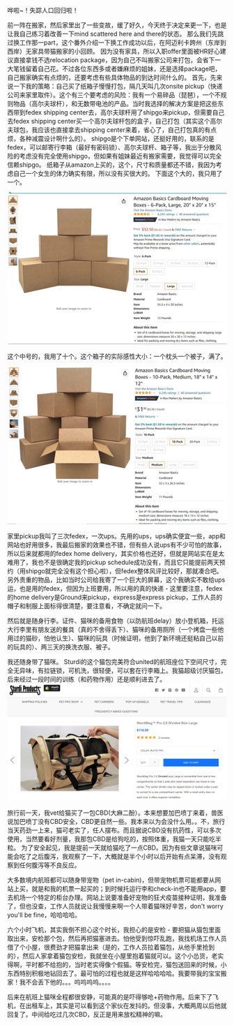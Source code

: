 哗啦~！失踪人口回归啦！

前一阵在搬家，然后家里出了一些变故，缓了好久，今天终于决定来更一下，也是让我自己练习着改善一下mind scattered here and there的状态。
那么我们先跳过换工作那一part，这个番外介绍一下换工作成功以后，在阿迈利卡跨州（东岸到西岸）无家具带猫搬家的小回顾。
因为没有家具，所以入职offer里面被HR好心建议直接拿钱不选relocation package，因为自己不叫搬家公司来打包，会省下一大笔钱留着自己花。不过各位东西多或者嫌麻烦的姐妹，还是选择package吧，自己搬家确实有点烦的，还要考虑有些具体物品的到达时间什么的。
首先，先来说一下我的策略：自己买了纸箱子慢慢打包，隔几天叫几次onsite pickup（快递公司来家里取件）。这个有三个要考虑的风险：我有一个易碎品（琵琶），一个不规则物品（高尔夫球杆），和无数带电池的产品。当时我选择的解决方案是把这些东西带到fedex shipping center去，高尔夫球杆用了shipgo来pickup，但需要自己去fedex shipping center买一个高尔夫球杆包的盒子，自己打包（其实这个高尔夫球包，我应该也直接拿去shipping center来着，省心了，自己打包真的有点烦，各种减震设计啊什么的）。
shipgo是个下单网站，还挺好用的，联系的是fedex，可以邮寄行李箱（最好有密码锁）、高尔夫球杆、箱子等，我出于分散风险的考虑没有完全使用shipgo，但如果有姐妹最近有搬家需要，我觉得可以完全信赖shipgo。
纸箱子从amazon上买的，这个，尺寸和质量都还不错，我因为考虑自己一个女生的体力确实有限，所以没有买很大的。
下面这个大的，我只用了一个。

![alt text](https://github.com/annadeer/literature-majored-SWE/blob/main/pic/large-moving.jpg)

这个中号的，我用了十个。这个箱子的实际感性大小：一个枕头一个被子，满了。

![alt text](https://github.com/annadeer/literature-majored-SWE/blob/main/pic/medium-moving.jpg)

家里pickup我叫了三次fedex，一次ups。先用的ups，ups确实便宜一些，app和网站也好用很多，我最后搬家的效果也不错，但有些人说ups有不少可怕的故事，所以后来就都用的fedex home delivery，其实价格也还好，但就是网站实在是太难用了，我也不是很确定我的pickup schedule成功没有，而且它只能提前两天预约（用shipgo就完全没有这个担心啦），但fedex整体风评比较好，那就凑合吧。另外贵重的物品，比如当时公司给我寄了一个巨大的屏幕，这个我确实不敢给ups运，也是用的fedex，但因为上班要用，所以用的真的快递 - 这里要注意，fedex的home delivery是Ground来pickup，express是express pickup，工作人员的帽子和制服上面标得很清楚，要注意看，不确定就问一下。

然后就是随身行李。证件、猫咪的备用食物（以防航班delay）放小登机箱，托运大行李里有朋友送的餐具（真的不舍得丢下）、猫咪的备用厕所（一个烤盘一些他用过的猫砂，怕他认生）、猫咪的玩具（时候证明，他到了新环境还挺粘自己以前的玩具的）、两三天的换洗衣服、被子。

我还随身带了猫咪。
Sturdi的这个猫包完美符合united的航班座位下空间尺寸，完全无异味，有拉链锁，可机洗，很轻便，可以套在行李箱上。我猫超级讨厌猫包，后来经过一段时间的训练（和药物作用）还是顺利进去了。
![alt text](https://github.com/annadeer/literature-majored-SWE/blob/main/pic/%E7%8C%AB%E5%8C%85.jpg)


旅行前一天，我vet给猫买了一包CBD(大麻二酚）。本来想要加巴喷丁来着，兽医说加巴喷丁没有CBD安全，CBD更自然一些。我本来以为会没什么用。。不，旅行当天药劲一上来，猫可老实了，任人摆布。而且据说CBD没有抗药性，可以多次使用，当然要看好剂量，我那包CBD是给狗吃的，按照体重，我猫一天只能吃半粒。
为了安全起见，我是提前一天就给猫吃了一点CBD。因为有些文章说猫咪可能会吃了之后腹泻，我观察了一下，大概就是半个小时以后开始有点呆滞，没有观察到任何腹泻等不良反应。

大多数境内航班都可以随身带宠物（pet in-cabin)，但带宠物机票可能都要从网站上买，就是和我的机票一起买的；到时候托运行李和check-in也不能用app，要去机场一个特定的柜台办理。网站上说要准备好宠物的狂犬疫苗接种证明，我准备了，但也没查，工作人员就说让我慢慢来啊一个人带着猫咪好辛苦，don't worry you'll be fine，哈哈哈哈。

六个小时飞机，其实我倒不担心这个时长，我担心的是安检 - 要把猫从猫包里面取出来，安检那个包，然后再把猫塞进去。怕他受到惊吓乱跑，我找机场工作人员借了个小屋，很费劲才把猫拿出来（是的，工作人员拉着猫包，从他手里抢到的），然后人家拿着猫包安检，我就坐在小屋里抱着猫就可以。这个小怂货，老实得啊，平时都不给抱的，当时老实得像个假猫。等安检完，猫包送回来的时候，小东西特别积极地钻回去了。最可怕的过程也就是这样哈哈哈哈。我要带我的宝宝搬家！我不会丢下他的。。。呜呜呜呜。。。。

后来在航班上猫咪全程都很安静，可能真的是吓得够呛+药物作用。后来下了飞机，在出租车上，其实是可以看到这个家伙在发抖的。但没事，大概两周以后他就回复了。中间给吃过几次CBD，反正是用来放松精神的嘛。
